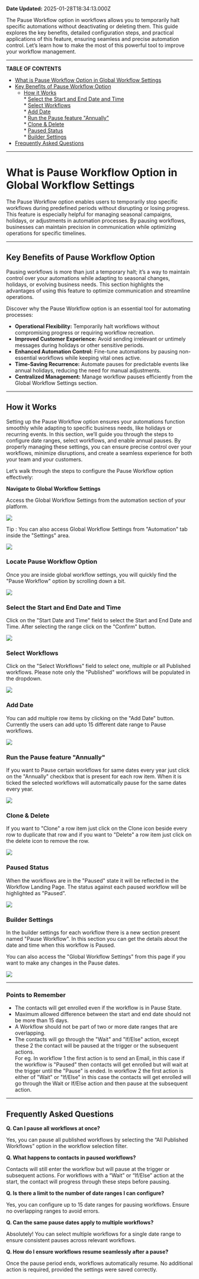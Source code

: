 **Date Updated:** 2025-01-28T18:34:13.000Z

The Pause Workflow option in workflows allows you to temporarily halt specific automations without deactivating or deleting them. This guide explores the key benefits, detailed configuration steps, and practical applications of this feature, ensuring seamless and precise automation control. Let’s learn how to make the most of this powerful tool to improve your workflow management.

---

**TABLE OF CONTENTS**

* [What is Pause Workflow Option in Global Workflow Settings](#What-is-Pause-Workflow-Option-in-Global-Workflow-Settings)
* [Key Benefits of Pause Workflow Option](#Key-Benefits-of-Pause-Workflow-Option-in-Workflows)  
   * [How it Works](#How-it-Works)  
         * [Select the Start and End Date and Time](#Select-the-Start-and-End-Date-and-Time)  
         * [Select Workflows](#Select-Workflows)  
         * [Add Date](#Add-Date)  
         * [Run the Pause feature "Annually"](#Run-the-Pause-feature-)  
         * [Clone & Delete](#Clone-&-Delete)  
         * [Paused Status](#Paused-Status)  
         * [Builder Settings](#Builder-Settings)
* [Frequently Asked Questions](#Frequently-Asked-Questions)

---
  
  
# **What is Pause Workflow Option in Global Workflow Settings**

  
The Pause Workflow option enables users to temporarily stop specific workflows during predefined periods without disrupting or losing progress. This feature is especially helpful for managing seasonal campaigns, holidays, or adjustments in automation processes. By pausing workflows, businesses can maintain precision in communication while optimizing operations for specific timelines.

---

## **Key Benefits of Pause Workflow Option**

  
Pausing workflows is more than just a temporary halt; it’s a way to maintain control over your automations while adapting to seasonal changes, holidays, or evolving business needs. This section highlights the advantages of using this feature to optimize communication and streamline operations.

  
Discover why the Pause Workflow option is an essential tool for automating processes:

  
* **Operational Flexibility:** Temporarily halt workflows without compromising progress or requiring workflow recreation.
* **Improved Customer Experience:** Avoid sending irrelevant or untimely messages during holidays or other sensitive periods.
* **Enhanced Automation Control:** Fine-tune automations by pausing non-essential workflows while keeping vital ones active.
* **Time-Saving Recurrence:** Automate pauses for predictable events like annual holidays, reducing the need for manual adjustments.
* **Centralized Management:** Manage workflow pauses efficiently from the Global Workflow Settings section.

---

## **How it Works**

  
Setting up the Pause Workflow option ensures your automations function smoothly while adapting to specific business needs, like holidays or recurring events. In this section, we’ll guide you through the steps to configure date ranges, select workflows, and enable annual pauses. By properly managing these settings, you can ensure precise control over your workflows, minimize disruptions, and create a seamless experience for both your team and your customers.
  
  
Let’s walk through the steps to configure the Pause Workflow option effectively:
  
  
**Navigate to Global Workflow Settings**

  
Access the Global Workflow Settings from the automation section of your platform.

  
![](https://s3.amazonaws.com/cdn.freshdesk.com/data/helpdesk/attachments/production/155040239856/original/faZyZ0ZmNYQ6f07f0wWHUqpnj0SLhplz9A.png?1737533074)
  
  
Tip : You can also access Global Workflow Settings from "Automation" tab inside the "Settings" area.

![](https://s3.amazonaws.com/cdn.freshdesk.com/data/helpdesk/attachments/production/155040244198/original/U_0hMiUaY3WrxXBzp2Bm3LSeCqZzvx7tDQ.jpeg?1737536249)
  
  
### **Locate Pause Workflow Option**

  
Once you are inside global workflow settings, you will quickly find the "Pause Workflow" option by scrolling down a bit.

  
![](https://s3.amazonaws.com/cdn.freshdesk.com/data/helpdesk/attachments/production/155040243851/original/NGTolD_BtRBZweBZvl8g40_Vi-h--y3qag.png?1737535982)
  
  
### **Select the Start and End Date and Time**

  
Click on the "Start Date and Time" field to select the Start and End Date and Time. After selecting the range click on the "Confirm" button.

  
![](https://s3.amazonaws.com/cdn.freshdesk.com/data/helpdesk/attachments/production/155034734856/original/2iDo68XyMv65Q5ggjeqGlXN7y-ARKQrQLQ.png?1728997824)
  
  
### **Select Workflows**

  
Click on the "Select Workflows" field to select one, multiple or all Published workflows. Please note only the "Published" workflows will be populated in the dropdown.

  
![](https://s3.amazonaws.com/cdn.freshdesk.com/data/helpdesk/attachments/production/155034735003/original/AhldDrBTMp0H8HAenhu5jQDiUSGd6qIg0A.png?1728997914)
  
  
### **Add Date**

  
You can add multiple row items by clicking on the "Add Date" button. Currently the users can add upto 15 different date range to Pause workflows.

  
![](https://s3.amazonaws.com/cdn.freshdesk.com/data/helpdesk/attachments/production/155034735103/original/1jsQWeAIYpZBnmjQEs6vBGFkekdpmcbFJQ.png?1728998013)
  
  
### **Run the Pause feature "Annually"**

  
If you want to Pause certain workflows for same dates every year just click on the "Annually" checkbox that is present for each row item. When it is ticked the selected workflows will automatically pause for the same dates every year.

  
![](https://s3.amazonaws.com/cdn.freshdesk.com/data/helpdesk/attachments/production/155034735330/original/JEwEbPrEUoMTCGpk0k3lih_uM1XGCwLSQQ.png?1728998136)
  
  
### **Clone & Delete**

  
If you want to "Clone" a row item just click on the Clone icon beside every row to duplicate that row and if you want to "Delete" a row item just click on the delete icon to remove the row.

  
![](https://s3.amazonaws.com/cdn.freshdesk.com/data/helpdesk/attachments/production/155034735456/original/hNFOdQXYN_kv5KbHrUe2-s1Mom2ss5pEMQ.png?1728998213)
  
  
### **Paused Status**

  
When the workflows are in the "Paused" state it will be reflected in the Workflow Landing Page. The status against each paused workflow will be highlighted as "Paused".

  
![](https://s3.amazonaws.com/cdn.freshdesk.com/data/helpdesk/attachments/production/155034735678/original/6d2q4lqo7KqaEdTvbGvMaF83G4IuIsh5OA.png?1728998344)
  
  
### **Builder Settings**

  
In the builder settings for each workflow there is a new section present named "Pause Workflow". In this section you can get the details about the date and time when this workflow is Paused. 

  
You can also access the "Global Workflow Settings" from this page if you want to make any changes in the Pause dates.

  
![](https://s3.amazonaws.com/cdn.freshdesk.com/data/helpdesk/attachments/production/155034735951/original/iqRfrmXsFbInocOXYFPlBAaBaG_m4RiHTg.png?1728998500)

---

### **Points to Remember**

* The contacts will get enrolled even if the workflow is in Pause State.
* Maximum allowed difference between the start and end date should not be more than 15 days.
* A Workflow should not be part of two or more date ranges that are overlapping.
* The contacts will go through the "Wait" and "If/Else" action, except these 2 the contact will be paused at the trigger or the subsequent actions.  
For eg. In workflow 1 the first action is to send an Email, in this case if the workflow is "Paused" then contacts will get enrolled but will wait at the trigger until the "Pause" is ended. In workflow 2 the first action is either of "Wait" or "If/Else" in this case the contacts will get enrolled will go through the Wait or If/Else action and then pause at the subsequent action.

---

## **Frequently Asked Questions**

  
**Q. Can I pause all workflows at once?**

Yes, you can pause all published workflows by selecting the “All Published Workflows” option in the workflow selection filter.

  
**Q. What happens to contacts in paused workflows?**

Contacts will still enter the workflow but will pause at the trigger or subsequent actions. For workflows with a “Wait” or “If/Else” action at the start, the contact will progress through these steps before pausing.

  
**Q. Is there a limit to the number of date ranges I can configure?**

Yes, you can configure up to 15 date ranges for pausing workflows. Ensure no overlapping ranges to avoid errors.

  
**Q. Can the same pause dates apply to multiple workflows?**

Absolutely! You can select multiple workflows for a single date range to ensure consistent pauses across relevant workflows.

  
**Q. How do I ensure workflows resume seamlessly after a pause?**

Once the pause period ends, workflows automatically resume. No additional action is required, provided the settings were saved correctly.